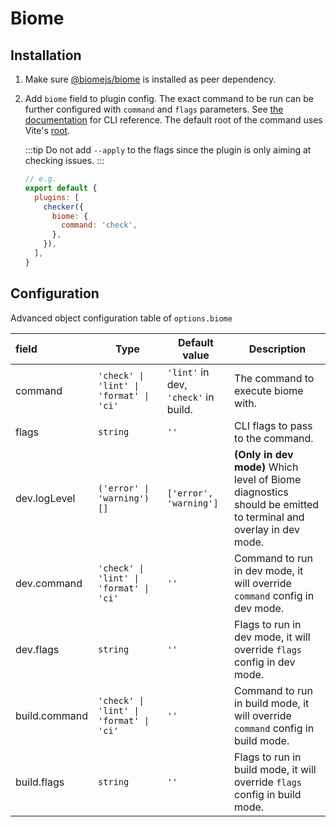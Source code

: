 # Biome

## Installation

1. Make sure [@biomejs/biome](https://www.npmjs.com/package/@biomejs/biome) is installed as peer dependency.

2. Add `biome` field to plugin config. The exact command to be run can be further configured with `command` and `flags` parameters. See [the documentation](https://biomejs.dev/reference/cli/) for CLI reference. The default root of the command uses Vite's [root](https://vitejs.dev/config/#root).

   :::tip
   Do not add `--apply` to the flags since the plugin is only aiming at checking issues.
   :::

   ```js
   // e.g.
   export default {
     plugins: [
       checker({
         biome: {
           command: 'check',
         },
       }),
     ],
   }
   ```

## Configuration

Advanced object configuration table of `options.biome`

| field         | Type                                    | Default value                        | Description                                                                                                    |
| :------------ | --------------------------------------- | ------------------------------------ | -------------------------------------------------------------------------------------------------------------- |
| command       | `'check' \| 'lint' \| 'format' \| 'ci'` | `'lint'` in dev, `'check'` in build. | The command to execute biome with.                                                                             |
| flags         | `string`                                | `''`                                 | CLI flags to pass to the command.                                                                              |
| dev.logLevel  | `('error' \| 'warning')[]`              | `['error', 'warning']`               | **(Only in dev mode)** Which level of Biome diagnostics should be emitted to terminal and overlay in dev mode. |
| dev.command   | `'check' \| 'lint' \| 'format' \| 'ci'` | `''`                                 | Command to run in dev mode, it will override `command` config in dev mode.                                     |
| dev.flags     | `string`                                | `''`                                 | Flags to run in dev mode, it will override `flags` config in dev mode.                                         |
| build.command | `'check' \| 'lint' \| 'format' \| 'ci'` | `''`                                 | Command to run in build mode, it will override `command` config in build mode.                                 |
| build.flags   | `string`                                | `''`                                 | Flags to run in build mode, it will override `flags` config in build mode.                                     |

